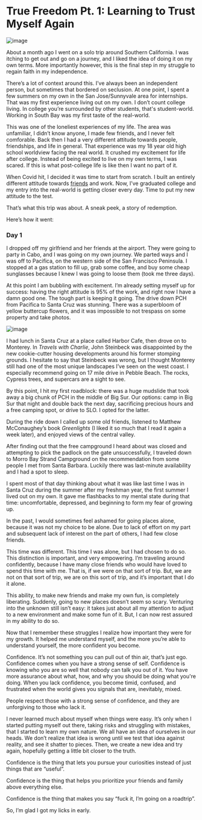 # True Freedom Pt. 1: Learning to Trust Myself Again

![image](https://liamporr.com/sb1_1.jpeg)

About a month ago I went on a solo trip around Southern California. I was itching to get out and go on a journey, and I liked the idea of doing it on my own terms. More importantly however, this is the final step in my struggle to regain faith in my independence.

There’s a lot of context around this. I’ve always been an independent person, but sometimes that bordered on seclusion. At one point, I spent a few summers on my own in the San Jose/Sunnyvale area for internships. That was my first experience living out on my own. I don’t count college living. In college you’re surrounded by other students, that's student-world. Working in South Bay was my first taste of the real-world.

This was one of the loneliest experiences of my life. The area was unfamiliar, I didn’t know anyone, I made few friends, and I never felt comforable. Back then I had a very different attitude towards people, friendships, and life in general. That experience was my 18 year old high school worldview facing the real world. It crushed my excitement for life after college. Instead of being excited to live on my own terms, I was scared. If this is what post-college life is like then I want no part of it.

When Covid hit, I decided it was time to start from scratch. I built an entirely different attitude towards [friends](https://liamporr.com/friendship) and work. Now, I’ve graduated college and my entry into the real-world is getting closer every day. Time to put my new attitude to the test.

That’s what this trip was about. A sneak peek, a story of redemption.

Here’s how it went:

### Day 1
I dropped off my girlfriend and her friends at the airport. They were going to party in Cabo, and I was going on my own journey. We parted ways and I was off to Pacifica, on the western side of the San Francisco Peninsula. I stopped at a gas station to fill up, grab some coffee, and buy some cheap sunglasses because I knew I was going to loose them (took me three days).

At this point I am bubbling with excitement. I’m already setting myself up for success: having the right attitude is 95% of the work, and right now I have a damn good one. The tough part is keeping it going.
The drive down PCH from Pacifica to Santa Cruz was stunning. There was a superbloom of yellow buttercup flowers, and it was impossible to not trespass on some property and take photos.

![image](https://liamporr.com/sb1_2.jpeg)

I had lunch in Santa Cruz at a place called Harbor Cafe, then drove on to Monterey. In _Travels with Charlie_, John Steinbeck was disappointed by the new cookie-cutter housing developments around his former stomping grounds. I hesitate to say that Steinbeck was wrong, but I thought Monterey still had one of the most unique landscapes I’ve seen on the west coast. I especially recommend going on 17 mile drive in Pebble Beach. The rocks, Cypress trees, and supercars are a sight to see.

By this point, I hit my first roadblock: there was a huge mudslide that took away a big chunk of PCH in the middle of Big Sur. Our options: camp in Big Sur that night and double back the next day, sacrificing precious hours and a free camping spot, or drive to SLO. I opted for the latter.

During the ride down I called up some old friends, listened to Matthew McConaughey’s book _Greenlights_ (I liked it so much that I read it again a week later), and enjoyed views of the central valley.

After finding out that the free campground I heard about was closed and attempting to pick the padlock on the gate unsuccessfully, I traveled down to Morro Bay Strand Campground on the recommendation from some people I met from Santa Barbara. Luckily there was last-minute availability and I had a spot to sleep.

I spent most of that day thinking about what it was like last time I was in Santa Cruz during the summer after my freshman year, the first summer I lived out on my own. It gave me flashbacks to my mental state during that time: uncomfortable, depressed, and beginning to form my fear of growing up.

In the past, I would sometimes feel ashamed for going places alone, because it was not my choice to be alone. Due to lack of effort on my part and subsequent lack of interest on the part of others, I had few close friends.

This time was different. This time I was alone, but I had chosen to do so. This distinction is important, and very empowering. I’m traveling around confidently, because I have many close friends who would have loved to spend this time with me. That is, if we were on that sort of trip. But, we are not on that sort of trip, we are on this sort of trip, and it’s important that I do it alone.

This ability, to make new friends and make my own fun, is completely liberating. Suddenly, going to new places doesn’t seem so scary. Venturing into the unknown still isn’t easy: it takes just about all my attention to adjust to a new environment and make some fun of it. But, I can now rest assured in my ability to do so.

Now that I remember these struggles I realize how important they were for my growth. It helped me  understand myself, and the more you’re able to understand yourself, the more confident you become.

Confidence. It’s not something you can pull out of thin air, that’s just ego. Confidence comes when you have a strong sense of self. Confidence is knowing who you are so well that nobody can talk you out of it. You have more assurance about what, how, and why you should be doing what you're doing. When you lack confidence, you become timid, confused, and frustrated when the world gives you signals that are, inevitably, mixed.

People respect those with a strong sense of confidence, and they are unforgiving to those who lack it.

I never learned much about myself when things were easy. It’s only when I started putting myself out there, taking risks and struggling with mistakes, that I started to learn my own nature. We all have an idea of ourselves in our heads. We don’t realize that idea is wrong until we test that idea against reality, and see it shatter to pieces. Then, we create a new idea and try again, hopefully getting a little bit closer to the truth.

Confidence is the thing that lets you pursue your curiosities instead of just things that are “useful”.

Confidence is the thing that helps you prioritize your friends and family above everything else.

Confidence is the thing that makes you say “fuck it, I’m going on a roadtrip”.

So, I’m glad I got my licks in early.
